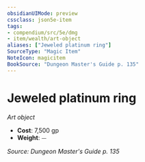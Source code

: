```yaml
---
obsidianUIMode: preview
cssclass: json5e-item
tags:
- compendium/src/5e/dmg
- item/wealth/art-object
aliases: ["Jeweled platinum ring"]
SourceType: "Magic Item"
NoteIcon: magicitem
BookSource: "Dungeon Master's Guide p. 135"
---
```

# Jeweled platinum ring
*Art object*  

- **Cost**: 7,500 gp
- **Weight**: ⏤

*Source: Dungeon Master's Guide p. 135*